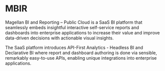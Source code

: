# MBIR
Magellan BI and Reporting – Public Cloud is a SaaS BI platform that seamlessly embeds insightful interactive self-service reports and dashboards into enterprise applications to increase their value and improve data-driven decisions with actionable visual insights.

The SaaS platform introduces API-First Analytics - Headless BI and Declarative BI where report and dashboard authoring is done via sensible, remarkably easy-to-use APIs, enabling unique integrations into enterprise applications.

